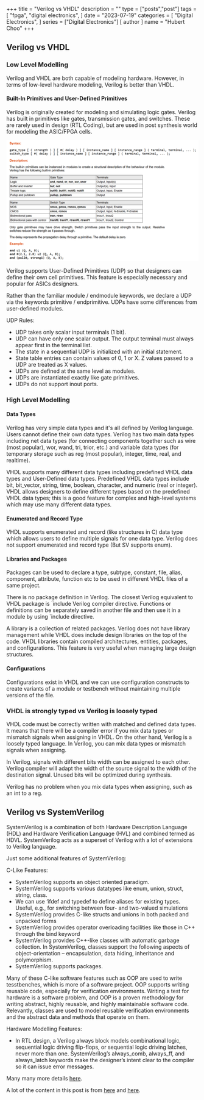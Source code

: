 +++
title = "Verilog vs VHDL"
description = ""
type = ["posts","post"]
tags = [
    "fpga",
    "digital electronics",
]
date = "2023-07-19"
categories = [
    "Digital Electronics",
]
series = ["Digital Electronics"]
[ author ]
  name = "Hubert Choo"
+++

## Verilog vs VHDL

### Low Level Modelling
Verilog and VHDL are both capable of modeling hardware. However, in terms of low-level hardware modeling, Verilog is better than VHDL.

#### Built-In Primitives and User-Defined Primitives
Verilog is originally created for modeling and simulating logic gates. Verilog has built in primitives like gates, transmission gates, and switches. These are rarely used in design (RTL Coding), but are used in post synthesis world for modeling the ASIC/FPGA cells. 

![Built-In Primitives](img/primitives.png#center)

Verilog supports User-Defined Primitives (UDP) so that designers can define their own cell primitives. This feature is especially necessary and popular for ASICs designers.

Rather than the familiar module / endmodule keywords, we declare a UDP via the keywords primitive / endprimitive. UDPs have some differences from user-defined modules.

UDP Rules:
- UDP takes only scalar input terminals (1 bit).
- UDP can have only one scalar output. The output terminal must always appear first in the terminal list.
- The state in a sequential UDP is initialized with an initial statement.
- State table entries can contain values of 0, 1 or X. Z values passed to a UDP are treated as X values.
- UDPs are defined at the same level as modules.
- UDPs are instantiated exactly like gate primitives.
- UDPs do not support inout ports.

### High Level Modelling
#### Data Types
Verilog has very simple data types and it's all defined by Verilog language. Users cannot define their own data types. Verilog has two main data types including net data types (for connecting components together such as wire (most popular), wor, wand, tri, trior, etc.) and variable data types (for temporary storage such as reg (most popular), integer, time, real, and realtime). 

VHDL supports many different data types including predefined VHDL data types and User-Defined data types. Predefined VHDL data types include bit, bit_vector, string, time, boolean, character, and numeric (real or integer). VHDL allows designers to define different types based on the predefined VHDL data types; this is a good feature for complex and high-level systems which may use many different data types. 

#### Enumerated and Record Type
VHDL supports enumerated and record (like structures in C) data type which allows users to define multiple signals for one data type. Verilog does not support enumerated and record type (But SV supports enum).

#### Libraries and Packages
Packages can be used to declare a type, subtype, constant, file, alias, component, attribute, function etc to be used in different VHDL files of a same project. 

There is no package definition in Verilog. The closest Verilog equivalent to VHDL package is \`include Verilog compiler directive. Functions or definitions can be separately saved in another file and then use it in a module by using `include directive.

A library is a collection of related packages. Verilog does not have library management while VHDL does include design libraries on the top of the code. VHDL libraries contain compiled architectures, entities, packages, and configurations. This feature is very useful when managing large design structures.

#### Configurations
Configurations exist in VHDL and we can use configuration constructs to create variants of a module or testbench without maintaining multiple versions of the file.

### VHDL is strongly typed vs Verilog is loosely typed
VHDL code must be correctly written with matched and defined data types. It means that there will be a compiler error if you mix data types or mismatch signals when assigning in VHDL. On the other hand, Verilog is a loosely typed language. In Verilog, you can mix data types or mismatch signals when assigning.

In Verilog, signals with different bits width can be assigned to each other. Verilog compiler will adapt the width of the source signal to the width of the destination signal. Unused bits will be optimized during synthesis.

Verilog has no problem when you mix data types when assigning, such as an int to a reg.

## Verilog vs SystemVerilog
SystemVerilog is a combination of both Hardware Description Language (HDL) and Hardware Verification Language (HVL) and combined termed as HDVL. SystemVerilog acts as a superset of Verilog with a lot of extensions to Verilog language.

Just some additional features of SystemVerilog:

C-Like Features:
- SystemVerilog supports an object oriented paradigm.
- SystemVerilog supports various datatypes like enum, union, struct, string, class.
- We can use ‘ifdef and typedef to define aliases for existing types. Useful, e.g., for switching between four- and two-valued simulations
- SystemVerilog provides C-like structs and unions in both packed and unpacked forms
- SystemVerilog provides operator overloading facilities like those in C++ through the bind keyword
- SystemVerilog provides C++-like classes with automatic garbage collection. In SystemVerilog, classes support the following aspects of object-orientation – encapsulation, data hiding, inheritance and polymorphism.
- SystemVerilog supports packages.

Many of these C-like software features such as OOP are used to write tesstbenches, which is more of a software project. OOP supports writing reusable code, especially for verification environments. Writing a test for hardware is a software problem, and OOP is a proven methodology for writing abstract, highly reusable, and highly maintainable software code. Relevantly, classes are used to model reusable verification environments and the abstract data and methods that operate on them.

Hardware Modelling Features:
- In RTL design, a Verilog always block models combinational logic, sequential logic driving flip-flops, or sequential logic driving latches, never more than one. SystemVerilog’s always_comb, always_ff, and always_latch keywords make the designer’s intent clear to the compiler so it can issue error messages.

Many many more details [here](https://www.cs.columbia.edu/~sedwards/classes/2009/embedded-languages/verilog.pdf).




A lot of the content in this post is from [here](https://www.fpga4student.com/2017/08/verilog-vs-vhdl-explain-by-example.html) and [here](https://dl.acm.org/doi/10.1145/240518.240664).